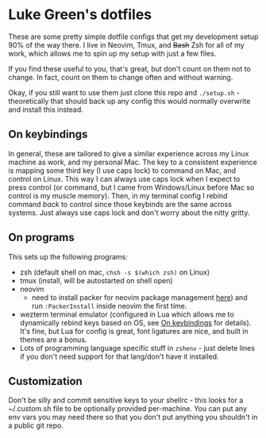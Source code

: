 # Luke Green's dotfiles

These are some pretty simple dotfile configs that get my development setup 90%
of the way there. I live in Neovim, Tmux, and ~~Bash~~ Zsh for all of my work,
which allows me to spin up my setup with just a few files.

If you find these useful to you, that's great, but don't count on them not to
change. In fact, count on them to change often and without warning.

Okay, if you still want to use them just clone this repo and `./setup.sh` -
theoretically that should back up any config this would normally overwrite and
install this instead.

## On keybindings

In general, these are tailored to give a similar experience across my Linux
machine as work, and my personal Mac. The key to a consistent experience is
mapping some third key (I use caps lock) to command on Mac, and control on
Linux. This way I can always use caps lock when I expect to press control (or
command, but I came from Windows/Linux before Mac so control is my muscle
memory). Then, in my terminal config I rebind command _back_ to control since
those keybinds are the same across systems. Just always use caps lock and don't
worry about the nitty gritty.

## On programs

This sets up the following programs:

- zsh (default shell on mac, `chsh -s $(which zsh)` on Linux)
- tmux (install, will be autostarted on shell open)
- neovim
  - need to install packer for neovim package management
    [here](https://github.com/wbthomason/packer.nvim)) and run `:PackerInstall`
    inside neovim the first time.
- wezterm terminal emulator (configured in Lua which allows me to dynamically
  rebind keys based on OS, see [On keybindings](#on-keybindings) for details).
  It's fine, but Lua for config is great, font ligatures are nice, and built in
  themes are a bonus.
- Lots of programming language specific stuff in `zshenv` - just delete lines if
  you don't need support for that lang/don't have it installed.

## Customization

Don't be silly and commit sensitive keys to your shellrc - this looks for a
~/.custom.sh file to be optionally provided per-machine. You can put any env
vars you may need there so that you don't put anything you shouldn't in a public
git repo.

